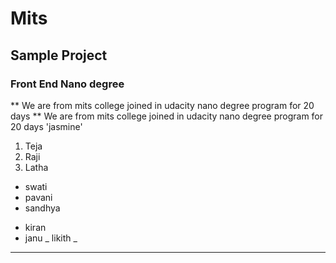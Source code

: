 # Mits
## Sample Project
### Front End Nano degree
** We are from mits college joined in udacity nano degree program for 20 days **
We are from mits college joined in udacity nano degree program for 20 days
'jasmine'
1. Teja
2. Raji
3. Latha
- swati
- pavani
- sandhya
+ kiran
+ janu
_ likith _
-----------
